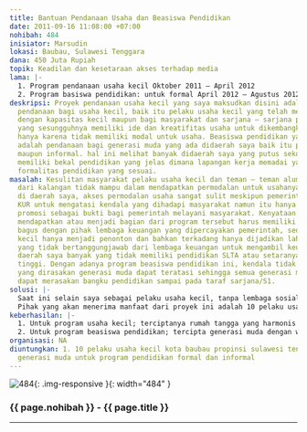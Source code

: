 ```yaml
---
title: Bantuan Pendanaan Usaha dan Beasiswa Pendidikan
date: 2011-09-16 11:08:00 +07:00
nohibah: 484
inisiator: Marsudin
lokasi: Baubau, Sulawesi Tenggara
dana: 450 Juta Rupiah
topik: Keadilan dan kesetaraan akses terhadap media
lama: |-
  1. Program pendanaan usaha kecil Oktober 2011 – April 2012
  2. Program basiswa pendidikan: untuk formal April 2012 – Agustus 2012 dan untuk informal Oktober 2011 – April 2012 dan sampai seterusnya
deskripsi: Proyek pendanaan usaha kecil yang saya maksudkan disini adalah bantuan
  pendanaan bagi usaha kecil, baik itu pelaku usaha kecil yang telah memiliki usaha
  dengan kapasitas kecil maupun bagi masyarakat dan sarjana – sarjana pengangguran
  yang sesungguhnya memiliki ide dan kreatifitas usaha untuk dikembangkan namun terkendala
  hanya karena tidak memiliki modal untuk usaha. Beasiswa pendidikan yang saya maksud
  adalah pendanaan bagi generasi muda yang ada didaerah saya baik itu pendidikan formal
  maupun informal. hal ini melihat banyak didaerah saya yang putus sekolah dan tidak
  memiliki bekal pendidikan yang jelas dimana lapangan kerja memadai yang ada menuntut
  formalitas pendidikan yang sesuai.
masalah: Kesulitan masyarakat pelaku usaha kecil dan teman – teman alumni maupun mahasiswa
  dari kalangan tidak mampu dalam mendapatkan permodalan untuk usahanya. Saat ini
  di daerah saya, akses permodalan usaha sangat sulit meskipun pemerintah lewat program
  KUR untuk mengatasi kendala yang dihadapi masyarakat namun itu hanya menjadi bahan
  promosi sebagai bukti bagi pemerintah melayani masyarakat. Kenyataan yang ada, untuk
  mendapatkan atau menjadi bagian dari program tersebut harus memiliki jaringan yang
  bagus dengan pihak lembaga keuangan yang dipercayakan pemerintah, sedangkan masyarakat
  kecil hanya menjadi penonton dan bahkan terkadang hanya dijadikan lahan bagi oknum
  yang tidak bertanggungjawab dari lembaga keuangan untuk mengambil keuntungan. Di
  daerah saya banyak yang tidak memiliki pendidikan SLTA atau setaranya, apalagi perguruan
  tinggi. Dengan adanya program beasiswa pendidikan ini, kendala tidak memiliki pendidikan
  yang dirasakan generasi muda dapat teratasi sehingga semua generasi muda yang ada
  dapat merasakan bangku pendidikan sampai pada taraf sarjana/S1.
solusi: |-
  Saat ini selain saya sebagai pelaku usaha kecil, tanpa lembaga sosial yang formal keseharian saya adalah memfasilitasi masyarakat sesama pelaku usaha kecil dalam mendapatkan bantuan permodalan dari lembaga keuangan namun keberhasilan dari kegiatan tersebut hanya 5% sehingga nantinya ketika program ini dapat direstui, jaringan usaha kecil yang saya miliki seluas-luasnya yang ada didaerah saya pasti akan dapat merasakan bantuan pendanaan tersebut. Untuk program beasiswa, saya akan membentuk lembaga sosial formal yang berkesinambungan sehingga nantinya geneerasi muda putus sekolah maupun generasi muda dari kalangan tidak mampu dengan mudah dapat menemukan wadah yang tetap dalam mendapatkan fasilitas pendampingan pendidikan.
  Pihak yang akan menerima manfaat dari proyek ini adalah 10 pelaku usaha kecil di Baubau dan  20 generasi muda untuk program pendidikan formal dan informal
keberhasilan: |-
  1. Untuk program usaha kecil; terciptanya rumah tangga yang harmonis dengan ekonomi yang mapan, akan memberikan kesadaran bagi lulusan universitas bahwa pegawai negeri sipil bukan satu – satunya lapangan kerja yang patut dikejar seperti pemahaman pada umumnya. Keterampilan usaha jauh lebih menjanjikan jika didukung permodalan yang sesuai maka akan dapat menyerap tenaga kerja jauh lebih besar dibandingkan dengan quota pegawai negeri sipil tiap tahunnya.
  2. Untuk program beasiswa pendidikan; tercipta generasi muda dengan wawasan intelektual yang diharapkan dengan berjalannya waktu dapat menawarkan solusi menumbuh kembangkan potensi daerah. dengan keterampilan yang dimiliki generasi muda hasil daripada program ini tidak akan menemukan kesulitan dalam mendapatkan pekerjaan sehingga dapat merangsang ataupun membawa generasi muda lainnya untuk melakukan hal yang sama.
organisasi: NA
diuntungkan: 1. 10 pelaku usaha kecil kota baubau propinsi sulawesi tenggara 2. 20
  generasi muda untuk program pendidikan formal dan informal
---
```


![484](/static/img/hibahcmb/484.png){: .img-responsive }{: width="484" }

### {{ page.nohibah }} - {{ page.title }}

---
